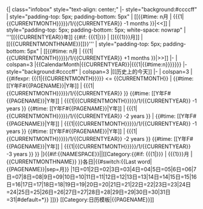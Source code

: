 {| class="infobox" style="text-align: center;"
|- style="background:#ccccff"
| style="padding-top: 5px; padding-bottom: 5px" | [[{{#time: n月 | {{{1|{{CURRENTMONTH}}}}}/1/{{CURRENTYEAR}} -1 months }}|<<]] 
| style="padding-top: 5px; padding-bottom: 5px; white-space: nowrap" | '''[[{{CURRENTYEAR}}年]] {{#if: {{{1|}}} | [[{{{1}}}月]] | [[{{CURRENTMONTHNAME}}]]}}'''
| style="padding-top: 5px; padding-bottom: 5px" | [[{{#time: n月 | {{{1|{{CURRENTMONTH}}}}}/1/{{CURRENTYEAR}} +1 months }}|>>]]
|-
| colspan=3 |{{CalendarMonth|{{CURRENTYEAR}}|{{{1|{{#time:n}}}}}}}
|- style="background:#ccccff"
| colspan=3 |[[历史上的今天]]
|- 
| colspan=3 | {{#ifexpr: {{{1|{{CURRENTMONTH}}}}} <= {{CURRENTMONTH}}
  | {{#time: [[Y年F#{{PAGENAME}}|Y年]] | {{{1|{{CURRENTMONTH}}}}}/1/{{CURRENTYEAR}} }} {{#time: [[Y年F#{{PAGENAME}}|Y年]] | {{{1|{{CURRENTMONTH}}}}}/1/{{CURRENTYEAR}} -1 years }} {{#time: [[Y年F#{{PAGENAME}}|Y年]] | {{{1|{{CURRENTMONTH}}}}}/1/{{CURRENTYEAR}} -2 years }}
  | {{#time: [[Y年F#{{PAGENAME}}|Y年]] | {{{1|{{CURRENTMONTH}}}}}/1/{{CURRENTYEAR}} -1 years }} {{#time: [[Y年F#{{PAGENAME}}|Y年]] | {{{1|{{CURRENTMONTH}}}}}/1/{{CURRENTYEAR}} -2 years }} {{#time: [[Y年F#{{PAGENAME}}|Y年]] | {{{1|{{CURRENTMONTH}}}}}/1/{{CURRENTYEAR}} -3 years }}
}}
|}{{#if:{{NAMESPACE}}||[[Category:{{#if: {{{1|}}} | {{{1}}}月 | {{CURRENTMONTHNAME}} }}各日|{{#switch:{{Last word|{{PAGENAME}}|sep=月}}
|1日=01|2日=02|3日=03|4日=04|5日=05|6日=06|7日=07|8日=08|9日=09|10日=10|11日=11|12日=12|13日=13|14日=14|15日=15|16日=16|17日=17|18日=18|19日=19|20日=20|21日=21|22日=22|23日=23|24日=24|25日=25|26日=26|27日=27|28日=28|29日=29|30日=30|31日=31|#default=*}}
]]}}<noinclude>
[[Category:日历模板|{{PAGENAME}}]]

</noinclude>